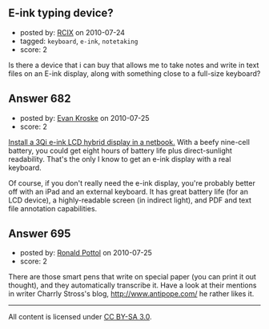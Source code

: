 ## E-ink typing device?

- posted by: [RCIX](https://stackexchange.com/users/-1/402-rcix) on 2010-07-24
- tagged: `keyboard`, `e-ink`, `notetaking`
- score: 2

<p>Is there a device that i can buy that allows me to take notes and write in text files on an E-ink display, along with something close to a full-size keyboard?</p>



## Answer 682

- posted by: [Evan Kroske](https://stackexchange.com/users/-1/49-evan-kroske) on 2010-07-25
- score: 2

<p><a href="http://www.engadget.com/2010/07/19/how-to-install-pixel-qis-3qi-display-on-your-netbook-and-why/" rel="nofollow">Install a 3Qi e-ink LCD hybrid display in a netbook.</a> With a beefy nine-cell battery, you could get eight hours of battery life plus direct-sunlight readability. That's the only I know to get an e-ink display with a real keyboard.</p>

<p>Of course, if you don't really need the e-ink display, you're probably better off with an iPad and an external keyboard. It has great battery life (for an LCD device), a highly-readable screen (in indirect light), and PDF and text file annotation capabilities.</p>



## Answer 695

- posted by: [Ronald Pottol](https://stackexchange.com/users/-1/20-ronald-pottol) on 2010-07-25
- score: 2

<p>There are those smart pens that write on special paper (you can print it out thought), and they automatically transcribe it. Have a look at their mentions in writer Charrly Stross's blog, <a href="http://www.antipope.com/" rel="nofollow">http://www.antipope.com/</a> he rather likes it. </p>




---

All content is licensed under [CC BY-SA 3.0](https://creativecommons.org/licenses/by-sa/3.0/).
